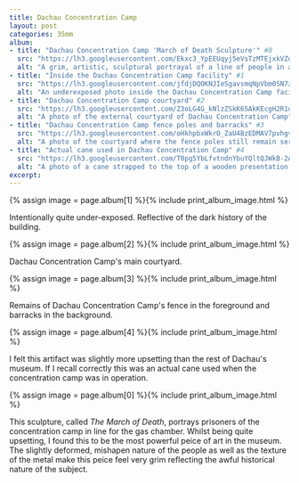 ```yaml
---
title: Dachau Concentration Camp
layout: post
categories: 35mm
album:
- title: "Dachau Concentration Camp 'March of Death Sculpture'" #0
  src: "https://lh3.googleusercontent.com/Ekxc3_YpEEUqyj5eVsTzMTEjxkVZdVzvzDBElQudamLJxbdZEyN5X22gIw38WyN9sVCjG-fuOne10qMD75A6jXXhsm83LclkpIxj8KACE2FB7jqJ-pJY1CGbv2MBrqeowULwvOkctEnjaLMxqsCY4z-cVrzoOym4vLKKuTdxGzRGeEvHYozwmUjL28S0w-7Uvq4Pzy9O5gmZsejYV7BiZ1w-096B2gj6CN3o5W1jOg2l1LE7eAV6iytU2iORFYSFPs-XRBGvY0xee9AAyLwdh55O8EjIgOeB-QCVDgqwsdeir8-K5QLcwthmtdp2NLRQ177wWIhWLTw-Ghprpi9MBB2mvu13K17ncHzjhSWmTIBARnyQNE6vea9acmVr4DAzxWOqLTfzSTdsb_8kqYkdy8z84a5i2-elpTdc17OC6eSRYOn_oi5PhXJyYClPnVgOcAwtrzR_7FIjQ6O634pyWia8wSCDm7y9KKE0V2DgX5LEm1Cv0H3rb-av9TexFy7pZcHRA6LXcImu3UH8yOPK3izsiNlWNMKEAOwMdTUyLmVDkb6gANzbyIirjYNxHqJMsuB7NvHJ5iG-r6dbGKd7h0QG5UiwhYorR4wwB2_uLg"
  alt: "A grim, artistic, sculptural portrayal of a line of people in a line to the gas chamber"
- title: "Inside the Dachau Concentration Camp facility" #1
  src: "https://lh3.googleusercontent.com/jfdjDQOKNJIeSgavsmqNpVbm0SN7zCnqymc8TXA5y1ZSvPLALVCt8Kbi9PpfgOCPQceGBtVno9o8WUA1hcfblq35ixAMH31yRf7OmrOu856rKcKw-pKmF4wUv8sNr0tnMBXhHV-u0scxpM1kl4r5xNlTpXRGPi0rMILyY-7n39nOGNAI179PYmQeU8zedpnwwxPZNNpAbSrjXZoTLerkIyrfXWmaiERRO44aTicPSgIYUtS9u617M_2N0huu1jp2tTU-GC-TPGBbQNvygS8EhxJbJFVd_jgYkZy69agBwIId4Dorpy_RAIAA3P9yujMkCaQmEMC8NtTC3L_3Yv-Bi-Cm3r6O9NdunLwH3WXqJQKtWSJnziZOulZawfIHn6ztW99FUcKpSxmls4kACtUO_7w6eZLKcuVRAwmA7_FltQF-LeG0DZHZcdOlwMrs50llypEhtcHSOPzaMsep83SJz-Lx-DtF9C7QTt0-_bVTdf2cLwa6vjcHF-DrDKY2jliQh8f_06ab1a1ic-KFcw98CfNanYy-iV0S4HTiw5olSHxJaVfQvFlIrMLxI27iB9fux2zKYnJXXfE__Uik7HJ3VJEwnq75IHZPBeuPYMDLgg"
  alt: "An underexposed photo inside the Dachau Concentration Camp facility"
- title: "Dachau Concentration Camp courtyard" #2
  src: "https://lh3.googleusercontent.com/Z3oLG4G_kNlzZSkK65AkKEcgH2R1q9koTfj5g_w6nZNTceL5bqweDGGimVm50Sc1ixdXsBtCMHfsp_ZslBOIgD0ous3pbgKR_hj72aqIZ2QB4UtvJjC0wOxKb__BGPsimxz74s6JCFONir3ry35eYTrwEAO8dghfhTyqh9tAl0F5nTYn5uc8p8S6JAO12FAZZ-rZBrmniMW2VxVck9Bkf_i4AS0iKU-DvZszOHmIeDifPNEKpkchIYdKPtKlrBRVXX6tnyKshichc7akErDUh5xGP8TUHKv78hcOIjCGmCTnL569WrFUsP9Zkvq2GSylu2eNxVu6zRDXkbItdO6xmaKdXwG8dum_pzVYDDN4zHbacNH9ALplZ6IQ1B9GcZmh-Nl3RIbwuMlpCOQeX58bOUDUiMsGQJRGNR30MeRiQMoS4nlEFwM1JZA3tOvzgr0l8Mto6I5NqehV32-S_RI5UOftoBzQ2RJuinSm-ro7SxXI_VP6Bu64x1bMGJwVoQm8YNixGoQnBIKV-0HEd2q0rQ0r943ueoGI_16OK1gzy6ewJocJaXE69YxgRU74V40vudvqnhW776p3a3Kv0nKHoricVwjHzDFtT3jC7CH-cg"
  alt: "A photo of the external courtyard of Dachau Concentration Camp"
- title: "Dachau Concentration Camp fence poles and barracks" #3
  src: "https://lh3.googleusercontent.com/oHkhpbxWkrO_ZaU4BzEDMAV7pvhgv1evcpxCgmdzzG_hkvxK72vr_MC49u2Q2zWxOak_ab0qdrjW0AxwlcFlaQyQyZsKEyGPhvVHFi55Ytw43jUFG9VKVhBiJ5rmMaibYw5VhFNsXc1aEA77wCE_xjq6y510SSUxtRCv3G_HeQ2Xx5b1gg9xYDE0k4ohkbNaXSCzKEV4pa8f_qO8oB-rVfZbBAUIVxKIiUNgHJw4VnsmNQsg9oe96LakJpexEfbSijVxS8Lf1A8e1PYCK_aOsVEDF-5ffqJTq05NoZzedJmgnnyBvlxwcBPhsMBVaTnrKApPocHWXEXMC82LqLYBX3CFVNerFQ773dYlaTA_KPAV33cfWy6KSFzFTPJokyStB-mDp0oCOQxA_lxR2Q8Li7pMOktwjmWB3jyJELg3WIuQikWvjf1IperNuyeiTiVlfmI7hIMq-sLTL1XWCiY3l7NhUVofKuqh53H4zzEyL-6L45WyXZ3CgPlkBwXRyR1eYnIV98L_rlFE1q1gq25cKJkgW2nTUcyWhnbD2Mn_m4muigHC_lOa0Rfx7c9wRgZGdYb2a7PXsmARTRO2sUbvGFEnRTPipVcXMO4uCcBCCw"
  alt: "A photo of the courtyard where the fence poles still remain serparating the head quarters from Dachau Concentration Camp's barracks"
- title: "Actual cane used in Dachau Concentration Camp" #4
  src: "https://lh3.googleusercontent.com/T0pg5YbLfvtndnYbuYQltQJWkB-2AbDnXW8v-0zXGNDg-R35QygoTENcBh59lIhcKSjHXYqqioPO0hL-nLYKqKMMIQAoEtowUpRFdrI9QaXXnvoW9mxmDZG1E5sYJVFdL_Gh6cYtRF_n30Yy7iZ3J4DGl5rI50bWAI04LZ25TMCWpKNDy3BwlLabLh4fXBOxwx7lTirjXGKt_-UJJMz4gpDHO7jN_ax05jKai6Rxi_Rsel8q8E50Yn6lDHHArMLbvyj4W9UUHVbDCrKj2OUkBlYZV4DNalWRMtYF1wtIbwuvRaHH_6he7D3saHSYqQg6tpSFQeeIfdg2sEI_DBvRf373OwTRK9cRF5D6lhZkHGRywhQrWkD-gu7MNq_-suYYi8cWvRaJEZ9VCMtYZD3GNtCM7qA04HhhX1gwT1SpGEDXyFAtXeUsSMU7vZeSc_4pApOFY_QqObhNP9ezI1e23-h46jorIBjY1Pz3rr-p4e6ajsYgB6Vv9e9l9z-vU-8mYaVIMgX3YmbzzPxmS4w3V6YNlyxJS2T1DAmvDdESOBVttEVIgLhey_PvtWIa_ibKVpklTE-kyL63TxLm9uezceYm4xOgFHWwNJkyI6deuA"
  alt: "A photo of a cane strapped to the top of a wooden presentation table"
excerpt:
---
```


{% assign image = page.album[1] %}{% include print_album_image.html %}

Intentionally quite under-exposed. Reflective of the dark history of the building.

{% assign image = page.album[2] %}{% include print_album_image.html %}

Dachau Concentration Camp's main courtyard.

{% assign image = page.album[3] %}{% include print_album_image.html %}

Remains of Dachau Concentration Camp's fence in the foreground and barracks in the background.

{% assign image = page.album[4] %}{% include print_album_image.html %}

I felt this artifact was slightly more upsetting than the rest of Dachau's museum. If I recall correctly this was an actual cane used when the concentration camp was in operation.

{% assign image = page.album[0] %}{% include print_album_image.html %}

This sculpture, called *The March of Death*, portrays prisoners of the concentration camp in line for the gas chamber. Whilst being quite upsetting, I found this to be the most powerful peice of art in the museum. The slightly deformed, mishapen nature of the people as well as the texture of the metal make this peice feel very grim reflecting the awful historical nature of the subject.
